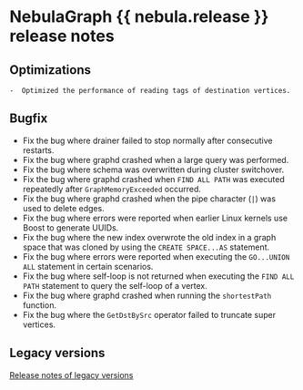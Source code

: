 # NebulaGraph {{ nebula.release }} release notes

## Optimizations

    -  Optimized the performance of reading tags of destination vertices. 

## Bugfix

- Fix the bug where drainer failed to stop normally after consecutive restarts.
- Fix the bug where graphd crashed when a large query was performed.
- Fix the bug where schema was overwritten during cluster switchover.
- Fix the bug where graphd crashed when `FIND ALL PATH` was executed repeatedly after `GraphMemoryExceeded` occurred.
- Fix the bug where graphd crashed when the pipe character (`|`) was used to delete edges.
- Fix the bug where errors were reported when earlier Linux kernels use Boost to generate UUIDs.
- Fix the bug where the new index overwrote the old index in a graph space that was cloned by using the `CREATE SPACE...AS` statement.
- Fix the bug where errors were reported when executing the `GO...UNION ALL` statement in certain scenarios.
- Fix the bug where self-loop is not returned when executing the `FIND ALL PATH` statement to query the self-loop of a vertex.
- Fix the bug where graphd crashed when running the `shortestPath` function.
- Fix the bug where the `GetDstBySrc` operator failed to truncate super vertices.

## Legacy versions

[Release notes of legacy versions](https://www.nebula-graph.io/tags/release-notes)
